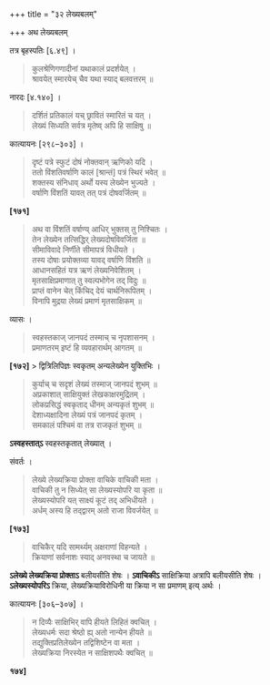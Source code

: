 +++
title = "३२ लेख्यबलम्"

+++
अथ लेख्यबलम्

तत्र बृहस्पतिः [६.४९] ।

> कुलश्रेणिगणादीनां यथाकालं प्रदर्शयेत् ।  
> श्रावयेत् स्मारयेच् चैव यथा स्याद् बलवत्तरम् ॥

नारदः [४.१४०] ।

> दर्शितं प्रतिकालं यच् छ्रावितं स्मारितं च यत् ।  
> लेख्यं सिध्यति सर्वत्र मृतेष्व् अपि हि साक्षिषु ॥

कात्यायनः [२९८–३०३] ।

> दृष्टं पत्रे स्फुटं दोषं नोक्तवान् ऋणिको यदि ।  
> ततो विंशतिवर्षाणि कालं [श्रान्तं] पत्रं स्थिरं भवेत् ॥  
> शक्तस्य संनिधाव् अर्थो यस्य लेख्येन भुज्यते ।  
> वर्षाणि विंशतिं यावत् तत् पत्रं दोषवर्जितम् ॥

**[१७१]**  
> अथ वा विंशतिं वर्षाण्य् आधिर् भुक्तस् तु निश्चितः ।  
> तेन लेख्येन तत्सिद्धिर् लेख्यदोषविवर्जिता ॥  
> सीमाविवादे निर्णीते सीमापत्रं विधीयते ।  
> तस्य दोषाः प्रयोक्तव्या यावद् वर्षाणि विंशति ॥  
> आधानसहितं यत्र ऋणं लेख्यनिवेशितम् ।  
> मृतसाक्षिप्रमाणात् तु स्वल्पभोगेन तद् विदुः ॥  
> प्राप्तं वानेन चेत् किंचिद् देयं चार्थनिरूपितम् ।  
> विनापि मुद्रया लेख्यं प्रमाणं मृतसाक्षिकम् ॥

व्यासः ।

> स्वहस्तकाज् जानपदं तस्माच् च नृपशासनम् ।  
> प्रमाणतरम् इष्टं हि व्यवहारार्थम् आगतम् ॥

**[१७२]** > द्वित्रिलिपिज्ञः स्वकृतम् अन्यलेख्येन युक्तिभिः ।  
> कुर्याच् च सदृशं लेख्यं तस्माज् जानपदं शुभम् ॥  
> अप्रकाशात् साक्षियुक्तं लेखकाक्षरमुद्रितम् ।  
> लोकप्रसिद्धं स्वकृताद् धीनम् अन्यकृतं शुभम् ॥  
> देशाध्यक्षादिना लेख्यं पत्रं जानपदं कृतम् ।  
> समकालं पश्चिमं वा तत्र राजकृतं शुभम् ॥

**ऽस्वहस्तात्ऽ** स्वहस्तकृतात् लेख्यात् ।

संवर्तः ।

> लेख्ये लेख्यक्रिया प्रोक्ता वाचिके वाचिकी मता ।  
> वाचिकी तु न सिध्येत् सा लेख्यस्योपरि या कृता ॥  
> लेख्यस्योपरि यत् साक्ष्यं कूटं तद् अभिधीयते ।  
> अर्धम् अस्य हि तद्द्वारम् अतो राजा विवर्जयेत् ॥

**[१७३]**  
> वाचिकैर् यदि सामर्थ्यम् अक्षराणां विहन्यते ।  
> क्रियाणां सर्वनाशः स्याद् अनवस्था च जायते ॥

**ऽलेख्ये लेख्यक्रिया प्रोक्ताऽ** बलीयसीति शेषः । **ऽवाचिकीऽ** साक्षिक्रिया अत्रापि बलीयसीति शेषः । **ऽलेख्यस्योपरिऽ** क्रिया, लेख्यक्रियाविरोधिनी या क्रिया न सा प्रमाणम् इत्य् अर्थः ।

कात्यायनः [३०६–३०७] ।

> न दिव्यैः साक्षिभिर् वापि हीयते लिहितं क्वचित् ।  
> लेख्यधर्मः सदा श्रेष्ठो ह्य् अतो नान्येन हीयते ॥  
> तद्युक्तिप्रतिलेख्येन तद्विशिष्टेन वा मता ।  
> लेख्यक्रिया निरस्येत न साक्षिशपथैः क्वचित् ॥

**१७४]**
